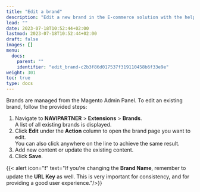 ```yaml
---
title: "Edit a brand"
description: "Edit a new brand in the E-commerce solution with the help of a how-to guide."
lead: ""
date: 2023-07-18T10:52:44+02:00
lastmod: 2023-07-18T10:52:44+02:00
draft: false
images: []
menu:
  docs:
    parent: ""
    identifier: "edit_brand-c2b3f86d017537f319110458b6f33e9e"
weight: 301
toc: true
type: docs
---
```


Brands are managed from the Magento Admin Panel. To edit an existing brand, follow the provided steps:

1. Navigate to **NAVIPARTNER** > **Extensions** > **Brands**.          
   A list of all existing brands is displayed.
2. Click **Edit** under the **Action** column to open the brand page you want to edit.    
   You can also click anywhere on the line to achieve the same result.
3. Add new content or update the existing content.
4. Click **Save**.

  {{< alert icon="❗" text="If you're changing the <b>Brand Name</b>, remember to update the <b>URL Key</b> as well. This is very important for consistency, and for providing a good user experience."/>}}
